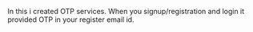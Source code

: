 In this i created OTP services. When you signup/registration and login it provided OTP in your register email id.
